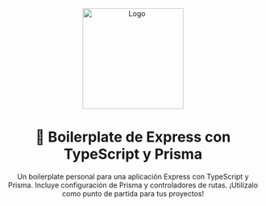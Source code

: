 <div align="center">
  <img src="https://res.cloudinary.com/practicaldev/image/fetch/s--2tMgW3eL--/c_imagga_scale,f_auto,fl_progressive,h_420,q_auto,w_1000/https://dev-to-uploads.s3.amazonaws.com/uploads/articles/c49275765mureb7px26x.png" alt="Logo" width="200">
  <h1>🚀 Boilerplate de Express con TypeScript y Prisma</h1>
  <p>Un boilerplate personal para una aplicación Express con TypeScript y Prisma. Incluye configuración de Prisma y controladores de rutas. ¡Utilízalo como punto de partida para tus proyectos!</p>
</div>

